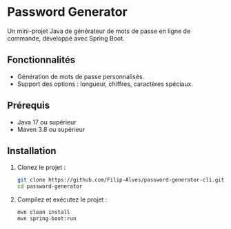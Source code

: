# Password Generator

Un mini-projet Java de générateur de mots de passe en ligne de commande, développé avec Spring Boot.

## Fonctionnalités
- Génération de mots de passe personnalisés.
- Support des options : longueur, chiffres, caractères spéciaux.

## Prérequis
- Java 17 ou supérieur
- Maven 3.8 ou supérieur

## Installation
1. Clonez le projet :
   ```bash
   git clone https://github.com/Filip-Alves/password-generator-cli.git
   cd password-generator

2. Compilez et exécutez le projet :
   ```bash
   mvn clean install
   mvn spring-boot:run


